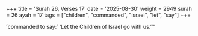 +++
title = 'Surah 26, Verses 17'
date = '2025-08-30'
weight = 2949
surah = 26
ayah = 17
tags = ["children", "commanded", "israel", "let", "say"]
+++

˹commanded to say:˺ ‘Let the Children of Israel go with us.’’”